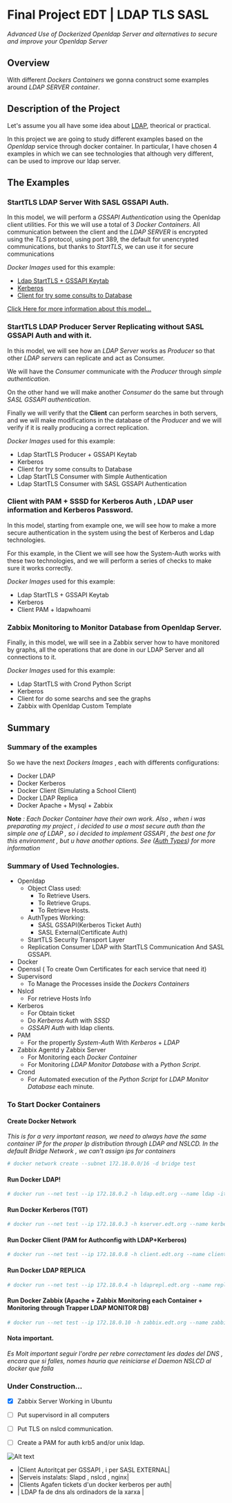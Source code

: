 # Final Project EDT | LDAP TLS SASL
_Advanced Use of Dockerized Openldap Server and alternatives to secure and improve your Openldap Server_

## Overview

With different _Dockers Containers_ we gonna construct some examples around _LDAP SERVER container_.

## Description of the Project

Let's assume you all have some idea about [LDAP](https://es.wikipedia.org/wiki/OpenLDAP), theorical or practical.

In this project we are going to study different examples based on the _Openldap_ service through docker container.
In particular, I have chosen 4 examples in which we can see technologies that although very different, can be used to improve our ldap server.

## The Examples

### StartTLS LDAP Server With SASL GSSAPI Auth.

In this model, we will perform a _GSSAPI Authentication_ using the Openldap client utilities. For this we will use a total of 3 _Docker Containers_.
All communication between the client and the _LDAP SERVER_ is encrypted using the _TLS_ protocol, using port 389, the default for unencrypted communications, but thanks to _StartTLS_, we can use it for secure communications

_Docker Images_ used for this example:
- [Ldap StartTLS + GSSAPI Keytab](https://hub.docker.com/r/antagme/ldap_gssapi/) 
- [Kerberos](https://hub.docker.com/r/antagme/kerberos/)
- [Client for try some consults to Database](https://hub.docker.com/r/antagme/client_gssapi/)

[Click Here for more information about this model...](https://github.com/antagme/Documentation_Project/blob/master/example1.md)

### StartTLS LDAP Producer Server Replicating without SASL GSSAPI Auth and with it.

In this model, we will see how an _LDAP Server_ works as _Producer_ so that other _LDAP servers_ can replicate and act as Consumer.

We will have the _Consumer_ communicate with the _Producer_ through _simple authentication_.

On the other hand we will make another _Consumer_ do the same but through _SASL GSSAPI authentication_.

Finally we will verify that the **Client** can perform searches in both servers, and we will make modifications in the database of the _Producer_ and we will verify if it is really producing a correct replication.

_Docker Images_ used for this example:
- Ldap StartTLS Producer + GSSAPI Keytab 
- Kerberos
- Client for try some consults to Database
- Ldap StartTLS Consumer with Simple Authentication
- Ldap StartTLS Consumer with SASL GSSAPI Authentication

### Client with PAM + SSSD for Kerberos Auth , LDAP user information and Kerberos Password.

In this model, starting from example one, we will see how to make a more secure authentication in the system using the best of Kerberos and Ldap technologies.

For this example, in the Client we will see how the System-Auth works with these two technologies, and we will perform a series of checks to make sure it works correctly.

_Docker Images_ used for this example:
- Ldap StartTLS + GSSAPI Keytab 
- Kerberos
- Client PAM + ldapwhoami

### Zabbix Monitoring to Monitor Database from Openldap Server.

Finally, in this model, we will see in a Zabbix server how to have monitored by graphs, all the operations that are done in our LDAP Server and all connections to it.

_Docker Images_ used for this example:
- Ldap StartTLS with Crond Python Script
- Kerberos
- Client for do some searchs and see the graphs
- Zabbix with Openldap Custom Template

## Summary

### Summary of the examples

So we have the next _Dockers Images_ , each with differents configurations:

- Docker LDAP
- Docker Kerberos
- Docker Client (Simulating a School Client)
- Docker LDAP Replica 
- Docker Apache + Mysql + Zabbix

**Note** _: Each Docker Container have their own work. Also , when i was preparating my project , i decided to use a most secure auth than the simple one of LDAP , so i decided  to implement GSSAPI , the best one for this environment , but u have another options. See ([Auth Types](http://www.openldap.org/doc/admin24/security.html#Authentication%20Methods)) for more information_

### Summary of Used Technologies.

* Openldap
  * Object Class used:
      * To Retrieve Users.
      * To Retrieve Grups.
      * To Retrieve Hosts.
  * AuthTypes Working:
     * SASL GSSAPI(Kerberos Ticket Auth)
     * SASL External(Certificate Auth)
  * StartTLS Security Transport Layer
  * Replication Consumer LDAP with StartTLS Communication And SASL GSSAPI.
* Docker 
* Openssl ( To create Own Certificates for each service that need it)
* Supervisord 
    * To Manage the Processes inside the _Dockers Containers_ 
* Nslcd 
    * For retrieve Hosts Info 
* Kerberos 
  * For Obtain ticket
  * Do _Kerberos Auth_ with _SSSD_ 
  * _GSSAPI Auth_ with ldap clients.
* PAM
  * For the propertly _System-Auth_ With _Kerberos_ + _LDAP_
* Zabbix Agentd y Zabbix Server
  * For Monitoring each _Docker Container_
  * For Monitoring  _LDAP Monitor Database_ with a _Python Script_.
* Crond
  * For Automated execution of the _Python Script_ for _LDAP Monitor Database_ each minute.

### To Start Docker Containers
#### Create Docker Network 
_This is for a very important reason, we need to always have the same container IP for the proper Ip distribution through LDAP and NSLCD.
In the default Bridge Network , we can't assign ips for containers_

 ```bash
 # docker network create --subnet 172.18.0.0/16 -d bridge test
 ```
#### Run Docker LDAP! 
 ```bash
 # docker run --net test --ip 172.18.0.2 -h ldap.edt.org --name ldap -it antagme/ldap_supervisor:zabbix_pam_tls
 ```  

#### Run Docker Kerberos (TGT)  
 ```bash
 # docker run --net test --ip 172.18.0.3 -h kserver.edt.org --name kerberos -it antagme/kerberos:supervisord
 ```
 
#### Run Docker Client (PAM for Authconfig with LDAP+Kerberos)  
 ```bash
 # docker run --net test --ip 172.18.0.8 -h client.edt.org --name client -it antagme/client:pam_tls
 ```
 
#### Run Docker LDAP REPLICA
 ```bash
 # docker run --net test --ip 172.18.0.4 -h ldaprepl.edt.org --name replica -it antagme/ldap_replica:latest
 ```
 
#### Run Docker Zabbix (Apache + Zabbix Monitoring each Container + Monitoring through Trapper LDAP MONITOR DB)  
 ```bash
 # docker run --net test --ip 172.18.0.10 -h zabbix.edt.org --name zabbix -it antagme/httpd:zabbix
 ```

#### Nota important.
_Es Molt important seguir l'ordre per rebre correctament les dades del DNS , encara que si falles, nomes hauria que reiniciarse el Daemon NSLCD al docker que falla_

### Under Construction...

- [x] Zabbix Server Working in Ubuntu
- [ ] Put supervisord in all computers
- [ ] Put TLS on nslcd communication.
- [ ] Create a PAM for auth krb5 and/or unix ldap.

 
 ![Alt text](http://octodex.github.com/images/stormtroopocat.jpg "The Stormtroopocat")

- |Client Autoritçat per GSSAPI , i per SASL EXTERNAL|
- |Serveis instalats: Slapd , nslcd , nginx|
- |Clients Agafen tickets d'un docker kerberos per auth|
- | LDAP fa de dns als ordinadors de la xarxa |


